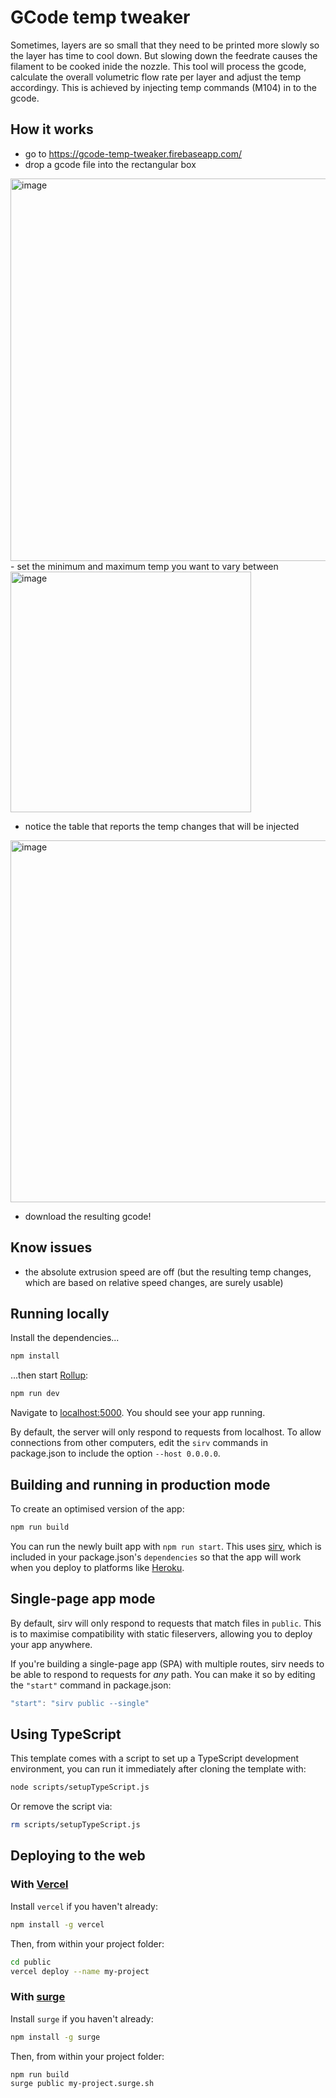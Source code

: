 # GCode temp tweaker

Sometimes, layers are so small that they need to be printed more slowly so the layer has time to cool down. But slowing down the feedrate causes the filament to be cooked inide the nozzle. This tool will process the gcode, calculate the overall volumetric flow rate per layer and adjust the temp accordingy. This is achieved by injecting temp commands (M104) in to the gcode. 

## How it works
 - go to https://gcode-temp-tweaker.firebaseapp.com/
 - drop a gcode file into the rectangular box
 <img width="612" alt="image" src="https://user-images.githubusercontent.com/461650/172624191-a7f24f72-d9a5-4b97-9f4a-d44515d9a692.png">
 - set the minimum and maximum temp you want to vary between
<img width="385" alt="image" src="https://user-images.githubusercontent.com/461650/172624959-842126b1-8eb3-4b4e-afa5-375a260b4f0d.png">

 - notice the table that reports the temp changes that will be injected
 <img width="579" alt="image" src="https://user-images.githubusercontent.com/461650/172625205-a571b3b8-7054-458b-9f69-968f9cc93a9d.png">

 - download the resulting gcode!


## Know issues
 - the absolute extrusion speed are off (but the resulting temp changes, which are based on relative speed changes, are surely usable)

## Running locally

Install the dependencies...

```bash
npm install
```

...then start [Rollup](https://rollupjs.org):

```bash
npm run dev
```

Navigate to [localhost:5000](http://localhost:5000). You should see your app running. 

By default, the server will only respond to requests from localhost. To allow connections from other computers, edit the `sirv` commands in package.json to include the option `--host 0.0.0.0`.



## Building and running in production mode

To create an optimised version of the app:

```bash
npm run build
```

You can run the newly built app with `npm run start`. This uses [sirv](https://github.com/lukeed/sirv), which is included in your package.json's `dependencies` so that the app will work when you deploy to platforms like [Heroku](https://heroku.com).


## Single-page app mode

By default, sirv will only respond to requests that match files in `public`. This is to maximise compatibility with static fileservers, allowing you to deploy your app anywhere.

If you're building a single-page app (SPA) with multiple routes, sirv needs to be able to respond to requests for *any* path. You can make it so by editing the `"start"` command in package.json:

```js
"start": "sirv public --single"
```

## Using TypeScript

This template comes with a script to set up a TypeScript development environment, you can run it immediately after cloning the template with:

```bash
node scripts/setupTypeScript.js
```

Or remove the script via:

```bash
rm scripts/setupTypeScript.js
```

## Deploying to the web

### With [Vercel](https://vercel.com)

Install `vercel` if you haven't already:

```bash
npm install -g vercel
```

Then, from within your project folder:

```bash
cd public
vercel deploy --name my-project
```

### With [surge](https://surge.sh/)

Install `surge` if you haven't already:

```bash
npm install -g surge
```

Then, from within your project folder:

```bash
npm run build
surge public my-project.surge.sh
```

